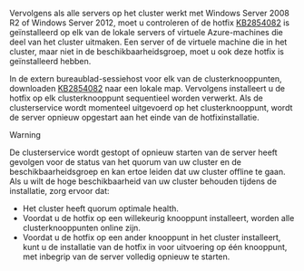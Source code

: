 Vervolgens als alle servers op het cluster werkt met Windows Server 2008 R2 of Windows Server 2012, moet u controleren of de hotfix [KB2854082](http://support.microsoft.com/kb/2854082) is geïnstalleerd op elk van de lokale servers of virtuele Azure-machines die deel van het cluster uitmaken. Een server of de virtuele machine die in het cluster, maar niet in de beschikbaarheidsgroep, moet u ook deze hotfix is geïnstalleerd hebben.

In de extern bureaublad-sessiehost voor elk van de clusterknooppunten, downloaden [KB2854082](http://support.microsoft.com/kb/2854082) naar een lokale map. Vervolgens installeert u de hotfix op elk clusterknooppunt sequentieel worden verwerkt. Als de clusterservice wordt momenteel uitgevoerd op het clusterknooppunt, wordt de server opnieuw opgestart aan het einde van de hotfixinstallatie.

> [!WARNING]
> De clusterservice wordt gestopt of opnieuw starten van de server heeft gevolgen voor de status van het quorum van uw cluster en de beschikbaarheidsgroep en kan ertoe leiden dat uw cluster offline te gaan. Als u wilt de hoge beschikbaarheid van uw cluster behouden tijdens de installatie, zorg ervoor dat:
> 
> * Het cluster heeft quorum optimale health. 
> * Voordat u de hotfix op een willekeurig knooppunt installeert, worden alle clusterknooppunten online zijn.
> * Voordat u de hotfix op een ander knooppunt in het cluster installeert, kunt u de installatie van de hotfix in voor uitvoering op één knooppunt, met inbegrip van de server volledig opnieuw te starten.
> 
> 

